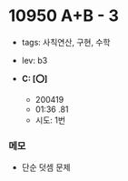 # 10950 A+B - 3
 - tags: 사칙연산, 구현, 수학
 - lev: b3

- **C: [:o:]**
  - 200419
  - 01:36 .81
  - 시도: 1번

### 메모
 - 단순 덧셈 문제
 
